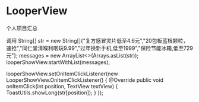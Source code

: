 # LooperView
个人项目汇总

调用
String[] str = new String[]{"复方感冒灵片低至4.6元","20包板蓝根颗粒，速抢","同仁堂清喉利咽玩9.99","过年换新手机,低至1999","保险节能冰箱,低至729元"};
messages = new ArrayList<>(Arrays.asList(str));
looperShowView.startWithList(messages);

looperShowView.setOnItemClickListener(new LooperShowView.OnItemClickListener() {
            @Override
            public void onItemClick(int position, TextView textView) {
                ToastUtils.showLong(str[position]);
            }
        });
